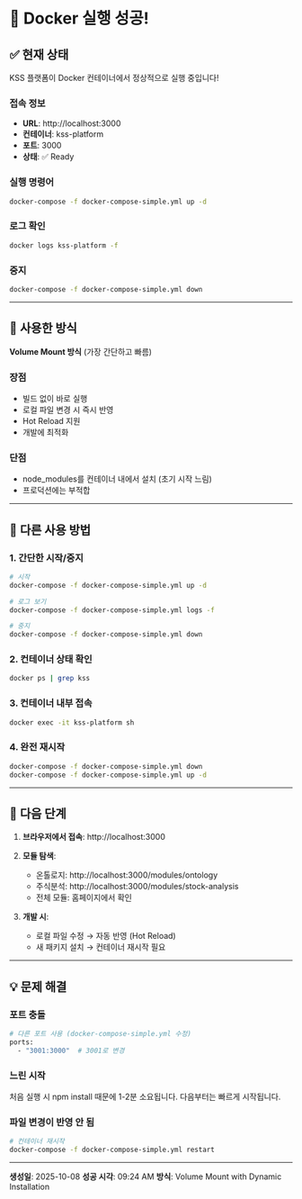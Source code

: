 # 🎉 Docker 실행 성공!

## ✅ 현재 상태

KSS 플랫폼이 Docker 컨테이너에서 정상적으로 실행 중입니다!

### 접속 정보
- **URL**: http://localhost:3000
- **컨테이너**: kss-platform
- **포트**: 3000
- **상태**: ✅ Ready

### 실행 명령어
```bash
docker-compose -f docker-compose-simple.yml up -d
```

### 로그 확인
```bash
docker logs kss-platform -f
```

### 중지
```bash
docker-compose -f docker-compose-simple.yml down
```

---

## 📝 사용한 방식

**Volume Mount 방식** (가장 간단하고 빠름)

### 장점
- 빌드 없이 바로 실행
- 로컬 파일 변경 시 즉시 반영
- Hot Reload 지원
- 개발에 최적화

### 단점
- node_modules를 컨테이너 내에서 설치 (초기 시작 느림)
- 프로덕션에는 부적합

---

## 🚀 다른 사용 방법

### 1. 간단한 시작/중지
```bash
# 시작
docker-compose -f docker-compose-simple.yml up -d

# 로그 보기
docker-compose -f docker-compose-simple.yml logs -f

# 중지
docker-compose -f docker-compose-simple.yml down
```

### 2. 컨테이너 상태 확인
```bash
docker ps | grep kss
```

### 3. 컨테이너 내부 접속
```bash
docker exec -it kss-platform sh
```

### 4. 완전 재시작
```bash
docker-compose -f docker-compose-simple.yml down
docker-compose -f docker-compose-simple.yml up -d
```

---

## 🎯 다음 단계

1. **브라우저에서 접속**: http://localhost:3000
2. **모듈 탐색**:
   - 온톨로지: http://localhost:3000/modules/ontology
   - 주식분석: http://localhost:3000/modules/stock-analysis
   - 전체 모듈: 홈페이지에서 확인

3. **개발 시**:
   - 로컬 파일 수정 → 자동 반영 (Hot Reload)
   - 새 패키지 설치 → 컨테이너 재시작 필요

---

## 💡 문제 해결

### 포트 충돌
```bash
# 다른 포트 사용 (docker-compose-simple.yml 수정)
ports:
  - "3001:3000"  # 3001로 변경
```

### 느린 시작
처음 실행 시 npm install 때문에 1-2분 소요됩니다.
다음부터는 빠르게 시작됩니다.

### 파일 변경이 반영 안 됨
```bash
# 컨테이너 재시작
docker-compose -f docker-compose-simple.yml restart
```

---

**생성일**: 2025-10-08
**성공 시각**: 09:24 AM
**방식**: Volume Mount with Dynamic Installation
